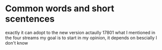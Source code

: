 # Common words and short scentences
  exactly
  it can adopt to the new version
  actaully 17801
  what I mentioned in the four streams
  my goal is to start 
  in my opinion,  it depends on 
  bescially
  I don't know 
